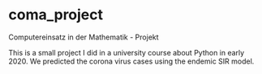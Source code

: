 # coma_project
Computereinsatz in der Mathematik - Projekt

This is a small project I did in a university course about Python in early 2020. We predicted the corona virus cases using the endemic SIR model.
